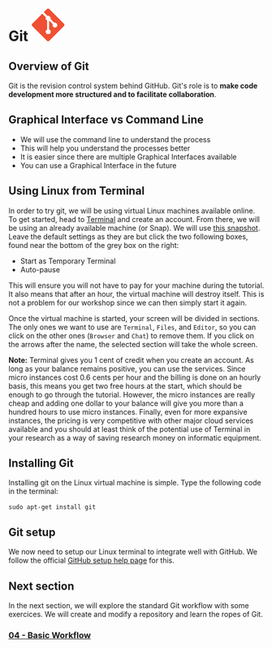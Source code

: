 # Git ![octocat](../images/git_logo.png)

## Overview of Git

Git is the revision control system behind GitHub. Git's role is to **make code
development more structured and to facilitate collaboration**.

## Graphical Interface vs Command Line

- We will use the command line to understand the process
- This will help you understand the processes better
- It is easier since there are multiple Graphical Interfaces available
- You can use a Graphical Interface in the future

## Using Linux from Terminal

In order to try git, we will be using virtual Linux machines available online.
To get started, head to
<a href="http://www.terminal.com" target="_blank">Terminal</a>
and create an account.  From there, we will be using an already available
machine (or Snap). We will use
<a href="https://www.terminal.com/snapshot/987f8d702dc0a6e8158b48ccd3dec24f819a7ccb2756c396ef1fd7f5b34b7980" target="_blank">this snapshot</a>.
Leave the default settings as they are but click the two following boxes, found
near the bottom of the grey box on the right:

- Start as Temporary Terminal
- Auto-pause

This will ensure you will not have to pay for your machine during the tutorial.
It also means that after an hour, the virtual machine will destroy itself. This
is not a problem for our workshop since we can then simply start it again.

Once the virtual machine is started, your screen will be divided in sections.
The only ones we want to use are `Terminal`, `Files`, and `Editor`, so you can
click on the other ones (`Browser` and `Chat`) to remove them. If you click on
the arrows after the name, the selected section will take the whole screen.

**Note:** Terminal gives you 1 cent of credit when you create an account. As
long as your balance remains positive, you can use the services. Since micro
instances cost 0.6 cents per hour and the billing is done on an hourly basis,
this means you get two free hours at the start, which should be enough to go
through the tutorial. However, the micro instances are really cheap and adding
one dollar to your balance will give you more than a hundred hours to use micro
instances. Finally, even for more expansive instances, the pricing is very
competitive with other major cloud services available and you should at least
think of the potential use of Terminal in your research as a way of saving
research money on informatic equipment.

## Installing Git

Installing git on the Linux virtual machine is simple. Type the following code
in the terminal:

```
sudo apt-get install git
```

## Git setup

We now need to setup our Linux terminal to integrate well with GitHub. We
follow the official
<a href="https://help.github.com/articles/set-up-git/"
target="_blank">GitHub setup help page</a>
for this.

## Next section
In the next section, we will explore the standard Git workflow with some
exercices. We will create and modify a repository and learn the ropes of Git.

### [04 - Basic Workflow](04_basic_workflow.md)

